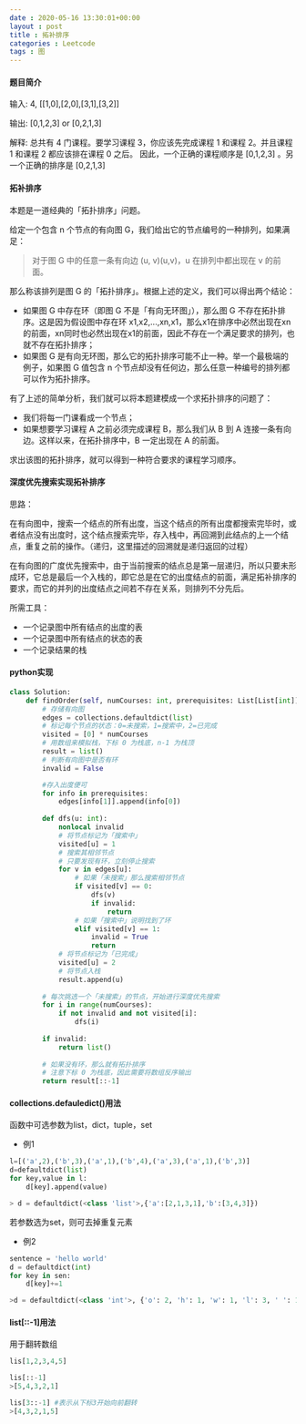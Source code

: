 ```yaml
---
date : 2020-05-16 13:30:01+00:00
layout : post
title : 拓补排序
categories : Leetcode
tags : 图 
---
```

#### 题目简介
输入: 4, [[1,0],[2,0],[3,1],[3,2]]

输出: [0,1,2,3] or [0,2,1,3]

解释: 总共有 4 门课程。要学习课程 3，你应该先完成课程 1 和课程 2。并且课程 1 和课程 2 都应该排在课程 0 之后。
因此，一个正确的课程顺序是 [0,1,2,3] 。另一个正确的排序是 [0,2,1,3] 

#### 拓补排序
本题是一道经典的「拓扑排序」问题。

给定一个包含 n 个节点的有向图 G，我们给出它的节点编号的一种排列，如果满足：
>对于图 G 中的任意一条有向边 (u, v)(u,v)，u 在排列中都出现在 v 的前面。

那么称该排列是图 G 的「拓扑排序」。根据上述的定义，我们可以得出两个结论：
* 如果图 G 中存在环（即图 G 不是「有向无环图」），那么图 G 不存在拓扑排序。这是因为假设图中存在环 x1,x2,...,xn,x1，那么x1在排序中必然出现在xn的前面，xn同时也必然出现在x1的前面，因此不存在一个满足要求的排列，也就不存在拓扑排序；
* 如果图 G 是有向无环图，那么它的拓扑排序可能不止一种。举一个最极端的例子，如果图 G 值包含 n 个节点却没有任何边，那么任意一种编号的排列都可以作为拓扑排序。

有了上述的简单分析，我们就可以将本题建模成一个求拓扑排序的问题了：

* 我们将每一门课看成一个节点；
* 如果想要学习课程 A 之前必须完成课程 B，那么我们从 B 到 A 连接一条有向边。这样以来，在拓扑排序中，B 一定出现在 A 的前面。
  
求出该图的拓扑排序，就可以得到一种符合要求的课程学习顺序。

#### 深度优先搜索实现拓补排序
思路：

在有向图中，搜索一个结点的所有出度，当这个结点的所有出度都搜索完毕时，或者结点没有出度时，这个结点搜索完毕，存入栈中，再回溯到此结点的上一个结点，重复之前的操作。（递归，这里描述的回溯就是递归返回的过程）

在有向图的广度优先搜索中，由于当前搜索的结点总是第一层递归，所以只要未形成环，它总是最后一个入栈的，即它总是在它的出度结点的前面，满足拓补排序的要求，而它的并列的出度结点之间若不存在关系，则排列不分先后。

所需工具：
* 一个记录图中所有结点的出度的表
* 一个记录图中所有结点的状态的表
* 一个记录结果的栈

#### python实现
```python
class Solution:
    def findOrder(self, numCourses: int, prerequisites: List[List[int]]) -> List[int]:
        # 存储有向图
        edges = collections.defaultdict(list)
        # 标记每个节点的状态：0=未搜索，1=搜索中，2=已完成
        visited = [0] * numCourses
        # 用数组来模拟栈，下标 0 为栈底，n-1 为栈顶
        result = list()
        # 判断有向图中是否有环
        invalid = False

        #存入出度便可
        for info in prerequisites:
            edges[info[1]].append(info[0])
        
        def dfs(u: int):
            nonlocal invalid
            # 将节点标记为「搜索中」
            visited[u] = 1
            # 搜索其相邻节点
            # 只要发现有环，立刻停止搜索
            for v in edges[u]:
                # 如果「未搜索」那么搜索相邻节点
                if visited[v] == 0:
                    dfs(v)
                    if invalid:
                        return
                # 如果「搜索中」说明找到了环
                elif visited[v] == 1:
                    invalid = True
                    return
            # 将节点标记为「已完成」
            visited[u] = 2
            # 将节点入栈
            result.append(u)
        
        # 每次挑选一个「未搜索」的节点，开始进行深度优先搜索
        for i in range(numCourses):
            if not invalid and not visited[i]:
                dfs(i)
        
        if invalid:
            return list()
        
        # 如果没有环，那么就有拓扑排序
        # 注意下标 0 为栈底，因此需要将数组反序输出
        return result[::-1]
```

#### collections.defauledict()用法
函数中可选参数为list，dict，tuple，set
* 例1
```python
l=[('a',2),('b',3),('a',1),('b',4),('a',3),('a',1),('b',3)]
d=defaultdict(list)
for key,value in l:
    d[key].append(value)

> d = defaultdict(<class 'list'>,{'a':[2,1,3,1],'b':[3,4,3]})
```
若参数选为set，则可去掉重复元素
* 例2
```python
sentence = 'hello world'
d = defaultdict(int)
for key in sen:
    d[key]+=1

>d = defaultdict(<class 'int'>, {'o': 2, 'h': 1, 'w': 1, 'l': 3, ' ': 1, 'd': 1, 'e': 1, 'r': 1})
```

#### list[::-1]用法

用于翻转数组
```python
lis[1,2,3,4,5]

lis[::-1]
>[5,4,3,2,1]

lis[3::-1] #表示从下标3开始向前翻转
>[4,3,2,1,5]
```



